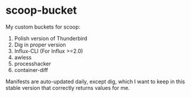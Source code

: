 # scoop-bucket

My custom buckets for scoop:

1. Polish version of Thunderbird
2. Dig in proper version
3. Influx-CLI (For Influx >=2.0)
4. awless
5. processhacker
6. container-diff

Manifests are auto-updated daily, except dig, which I want to keep in this stable version that correctly returns values for me.
